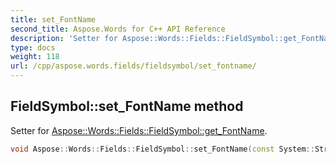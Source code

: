 ```yaml
---
title: set_FontName
second_title: Aspose.Words for C++ API Reference
description: 'Setter for Aspose::Words::Fields::FieldSymbol::get_FontName.'
type: docs
weight: 118
url: /cpp/aspose.words.fields/fieldsymbol/set_fontname/
---
```

## FieldSymbol::set_FontName method


Setter for [Aspose::Words::Fields::FieldSymbol::get_FontName](../get_fontname/).

```cpp
void Aspose::Words::Fields::FieldSymbol::set_FontName(const System::String &value)
```

